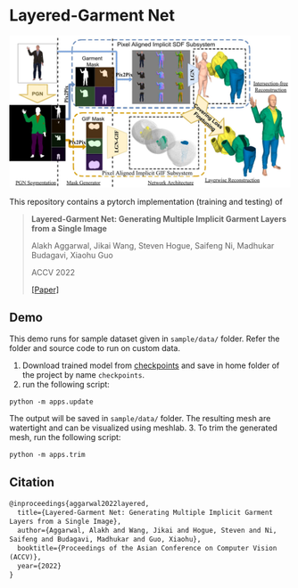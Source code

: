 # Layered-Garment Net

![](lgn.jpg)

This repository contains a pytorch implementation (training and testing) of
> **Layered-Garment Net: Generating Multiple Implicit Garment Layers from a Single Image**
>
> Alakh Aggarwal, 
> Jikai Wang, 
> Steven Hogue, 
> Saifeng Ni, 
> Madhukar Budagavi,
> Xiaohu Guo
>
> ACCV 2022
>
> [[Paper]](https://personal.utdallas.edu/~xguo/ACCV2022.pdf)

## Demo
This demo runs for sample dataset given in `sample/data/` folder. Refer the folder and source code to run on custom data.
1. Download trained model from [checkpoints](https://utdallas.box.com/s/1mqdty5cyxav8hqae7j8nvcicw4ossmi) and save in home folder of the project by name `checkpoints`.
2. run the following script:
```
python -m apps.update
```
The output will be saved in `sample/data/` folder. The resulting mesh are watertight and can be visualized using meshlab.
3. To trim the generated mesh, run the following script:
```
python -m apps.trim
```

## Citation
```
@inproceedings{aggarwal2022layered,
  title={Layered-Garment Net: Generating Multiple Implicit Garment Layers from a Single Image},
  author={Aggarwal, Alakh and Wang, Jikai and Hogue, Steven and Ni, Saifeng and Budagavi, Madhukar and Guo, Xiaohu},
  booktitle={Proceedings of the Asian Conference on Computer Vision (ACCV)},
  year={2022}
}
```
